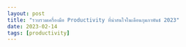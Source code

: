 ```yaml
---
layout: post
title: "รวบรวมเครื่องมือ Productivity ที่น่าสนใจในเดือนกุมภาพันธ์ 2023"
date: 2023-02-14
tags: [productivity]
---
```

